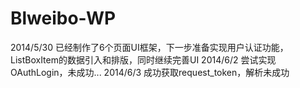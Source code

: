 Blweibo-WP
==========
2014/5/30 已经制作了6个页面UI框架，下一步准备实现用户认证功能，ListBoxItem的数据引入和排版，同时继续完善UI
2014/6/2  尝试实现OAuthLogin，未成功...
2014/6/3  成功获取request_token，解析未成功
